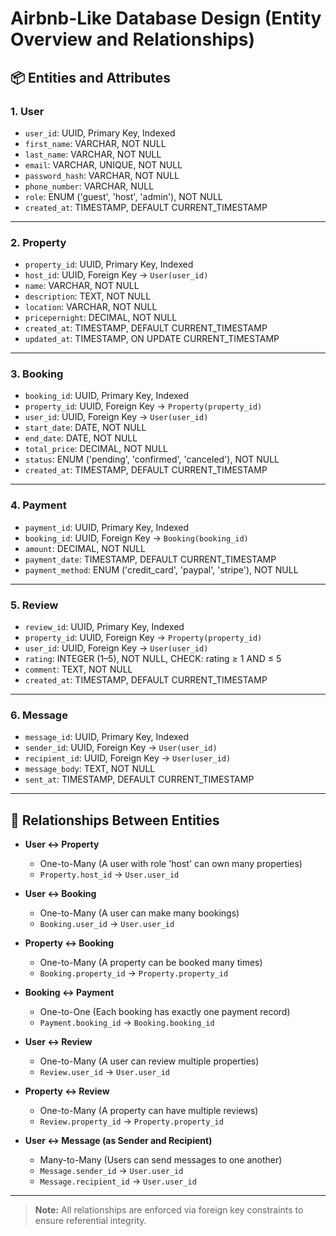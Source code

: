 # Airbnb-Like Database Design (Entity Overview and Relationships)

## 📦 Entities and Attributes

### 1. **User**
- `user_id`: UUID, Primary Key, Indexed
- `first_name`: VARCHAR, NOT NULL
- `last_name`: VARCHAR, NOT NULL
- `email`: VARCHAR, UNIQUE, NOT NULL
- `password_hash`: VARCHAR, NOT NULL
- `phone_number`: VARCHAR, NULL
- `role`: ENUM ('guest', 'host', 'admin'), NOT NULL
- `created_at`: TIMESTAMP, DEFAULT CURRENT_TIMESTAMP

---

### 2. **Property**
- `property_id`: UUID, Primary Key, Indexed
- `host_id`: UUID, Foreign Key → `User(user_id)`
- `name`: VARCHAR, NOT NULL
- `description`: TEXT, NOT NULL
- `location`: VARCHAR, NOT NULL
- `pricepernight`: DECIMAL, NOT NULL
- `created_at`: TIMESTAMP, DEFAULT CURRENT_TIMESTAMP
- `updated_at`: TIMESTAMP, ON UPDATE CURRENT_TIMESTAMP

---

### 3. **Booking**
- `booking_id`: UUID, Primary Key, Indexed
- `property_id`: UUID, Foreign Key → `Property(property_id)`
- `user_id`: UUID, Foreign Key → `User(user_id)`
- `start_date`: DATE, NOT NULL
- `end_date`: DATE, NOT NULL
- `total_price`: DECIMAL, NOT NULL
- `status`: ENUM ('pending', 'confirmed', 'canceled'), NOT NULL
- `created_at`: TIMESTAMP, DEFAULT CURRENT_TIMESTAMP

---

### 4. **Payment**
- `payment_id`: UUID, Primary Key, Indexed
- `booking_id`: UUID, Foreign Key → `Booking(booking_id)`
- `amount`: DECIMAL, NOT NULL
- `payment_date`: TIMESTAMP, DEFAULT CURRENT_TIMESTAMP
- `payment_method`: ENUM ('credit_card', 'paypal', 'stripe'), NOT NULL

---

### 5. **Review**
- `review_id`: UUID, Primary Key, Indexed
- `property_id`: UUID, Foreign Key → `Property(property_id)`
- `user_id`: UUID, Foreign Key → `User(user_id)`
- `rating`: INTEGER (1–5), NOT NULL, CHECK: rating ≥ 1 AND ≤ 5
- `comment`: TEXT, NOT NULL
- `created_at`: TIMESTAMP, DEFAULT CURRENT_TIMESTAMP

---

### 6. **Message**
- `message_id`: UUID, Primary Key, Indexed
- `sender_id`: UUID, Foreign Key → `User(user_id)`
- `recipient_id`: UUID, Foreign Key → `User(user_id)`
- `message_body`: TEXT, NOT NULL
- `sent_at`: TIMESTAMP, DEFAULT CURRENT_TIMESTAMP

---

## 🔗 Relationships Between Entities

- **User ↔ Property**
  - One-to-Many (A user with role 'host' can own many properties)
  - `Property.host_id` → `User.user_id`

- **User ↔ Booking**
  - One-to-Many (A user can make many bookings)
  - `Booking.user_id` → `User.user_id`

- **Property ↔ Booking**
  - One-to-Many (A property can be booked many times)
  - `Booking.property_id` → `Property.property_id`

- **Booking ↔ Payment**
  - One-to-One (Each booking has exactly one payment record)
  - `Payment.booking_id` → `Booking.booking_id`

- **User ↔ Review**
  - One-to-Many (A user can review multiple properties)
  - `Review.user_id` → `User.user_id`

- **Property ↔ Review**
  - One-to-Many (A property can have multiple reviews)
  - `Review.property_id` → `Property.property_id`

- **User ↔ Message (as Sender and Recipient)**
  - Many-to-Many (Users can send messages to one another)
  - `Message.sender_id` → `User.user_id`
  - `Message.recipient_id` → `User.user_id`

---

> **Note:** All relationships are enforced via foreign key constraints to ensure referential integrity.

